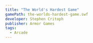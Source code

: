 ```yaml
---
title: "The World's Hardest Game"
gamePath: the-worlds-hardest-game.swf
developer: Stephen Critoph
publisher: Armor Games
tags:
  - Arcade
---
```

